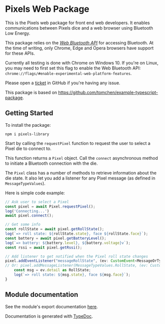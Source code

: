 # Pixels Web Package

This is the Pixels web package for front end web developers.
It enables communications between Pixels dice and a web browser
using Bluetooth Low Energy.

This package relies on the
[*Web Bluetooth API*](https://developer.mozilla.org/en-US/docs/Web/API/Web_Bluetooth_API)
for accessing Bluetooth.
At the time of writing, only Chrome, Edge and Opera browsers have
support for these APIs.

Currently all testing is done with Chrome on Windows 10.
If you're on Linux, you may need to first set this flag to enable the Web
Bluetooth API: `chrome://flags/#enable-experimental-web-platform-features`.

Please open a [ticket](https://github.com/GameWithPixels/PixelsWebPackage/issues)
in GitHub if you're having any issue.

This package is based on https://github.com/tomchen/example-typescript-package.

## Getting Started

To install the package:
```
npm i pixels-library
```

Start by calling the `requestPixel` function to request the user to
select a Pixel die to connect to.

This function returns a `Pixel` object.
Call the `connect` asynchronous method to initiate a Bluetooth
connection with the die.

The `Pixel` class has a number of methods to retrieve information about the die state.
It also let you add a listener for any Pixel message (as defined in `MessageTypeValues`).

Here is simple code example:

```TypeScript
// Ask user to select a Pixel
const pixel = await Pixel.requestPixel();
log('Connecting...')
await pixel.connect();

// Get some info
const rollState = await pixel.getRollState();
log(`=> roll state: ${rollState.state}, face ${rollState.face}`);
const battery = await pixel.getBatteryLevel();
log(`=> battery: ${battery.level}, ${battery.voltage}v`);
const rssi = await pixel.getRssi();

// Add listener to get notified when the Pixel roll state changes
pixel.addEventListener("messageRollState", (ev: CustomEvent<MessageOrType>) => {
// Or: pixel.addMessageListener(MessageTypeValues.RollState, (ev: CustomEvent<MessageOrType>) => {
    const msg = ev.detail as RollState;
    log(`=> roll state: ${msg.state}, face ${msg.face}`);
}
```

## Module documentation

See the module's export documentation
[here](https://gamewithpixels.github.io/PixelsWebPackage/modules.html).

Documentation is generated with [TypeDoc](https://typedoc.org/).
